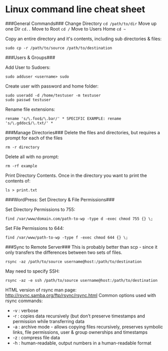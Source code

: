 Linux command line cheat sheet
==============================

###General Commands###
Change Directory `cd /path/to/dir` Move up one Dir	`cd..` Move to Root `cd /`	Move to Users Home `cd ~`

Copy an entire directory and it's contents, including sub directories & files:

```
sudo cp -r /path/to/source /path/to/destination
```

###Users & Groups###

Add User to Sudoers:

```
sudo adduser <username> sudo
```

Create user with password and home folder:

```
sudo useradd -d /home/testuser -m testuser
sudo passwd testuser
```

Rename file extensions:

```
rename 's/\.foo$/\.bar/' * SPECIFIC EXAMPLE: rename 's/\.gddoc$/\.txt/' *
```
###Manage Directories###
Delete the files and directories, but requires a prompt for each of the files

```
rm -r directory
```

Delete all with no prompt:

```
rm -rf example
```

Print Directory Contents. Once in the directory you want to print the contents of:

```
ls > print.txt
```

###WordPress: Set Directory & File Permissions###

Set Directory Permissions to 755:

```
find /var/www/domain.com/path-to-wp -type d -exec chmod 755 {} \;
```

Set File Permissions to 644:

```
find /var/www/path-to-wp -type f -exec chmod 644 {} \;
```

###Sync to Remote Server###
This is probably better than scp - since it only transfers the differences between two sets of files. 

```
rsync -az /path/to/source username@host:/path/to/destination
```
May need to specify SSH:

```
rsync -az -e ssh /path/to/source username@host:/path/to/destination
```
HTML version of rsync man page: http://rsync.samba.org/ftp/rsync/rsync.html
Common options used with rsync commands:
* -v : verbose
* -r : copies data recursively (but don’t preserve timestamps and permission while transferring data
* -a : archive mode - allows copying files recursively, preserves symbolic links, file permissions, user & group ownerships and timestamps
* -z : compress file data
* -h : human-readable, output numbers in a human-readable format
